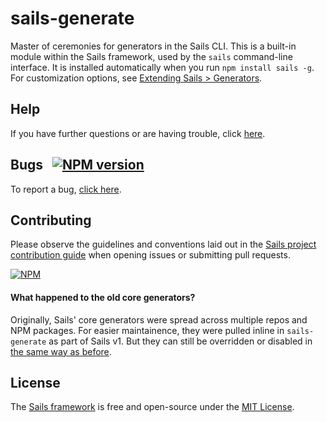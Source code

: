# sails-generate

Master of ceremonies for generators in the Sails CLI.
This is a built-in module within the Sails framework, used by the `sails` command-line interface.  It is installed automatically when you run `npm install sails -g`.
For customization options, see [Extending Sails > Generators](http://sailsjs.com/documentation/concepts/extending-sails/generators).


## Help

If you have further questions or are having trouble, click [here](http://sailsjs.com/support).


## Bugs &nbsp; [![NPM version](https://badge.fury.io/js/sails-generate.svg)](http://npmjs.com/package/sails-generate)

To report a bug, [click here](http://sailsjs.com/bugs).


## Contributing

Please observe the guidelines and conventions laid out in the [Sails project contribution guide](http://sailsjs.com/contribute) when opening issues or submitting pull requests.

[![NPM](https://nodei.co/npm/sails-generate.png?downloads=true)](http://npmjs.com/package/sails-generate)


#### What happened to the old core generators?

Originally, Sails' core generators were spread across multiple repos and NPM packages.  For easier maintainence, they were pulled inline in `sails-generate` as part of Sails v1.  But they can still be overridden or disabled in [the same way as before](http://sailsjs.com/documentation/concepts/extending-sails/generators/custom-generators).

## License

The [Sails framework](http://sailsjs.com) is free and open-source under the [MIT License](http://sailsjs.com/license).


